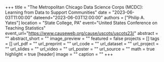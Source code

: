 +++ 
title = "The Metropolitan Chicago Data Science Corps (MCDC): Learning from Data to Support Communities" 
date = "2023-06-03T11:00:00" 
dateend="2023-06-03T12:00:00" 
authors = ["Philip A. Yates"] 
location = "State College, PA" 
event="United States Conference on Teaching Statistics" 
event_url="https://www.causeweb.org/cause/uscots/uscots23/" 
abstract = "" 
abstract_short = "" 
image_preview = "" 
featured = false 
projects = [] 
tags = [] 
url_pdf = "" 
url_preprint = "" 
url_code = "" 
url_dataset = "" 
url_project = "" 
url_slides = "" 
url_video = "" 
url_poster = "" 
url_source = "" 
math = true 
highlight = true [header] image = "" caption = "" 
+++
